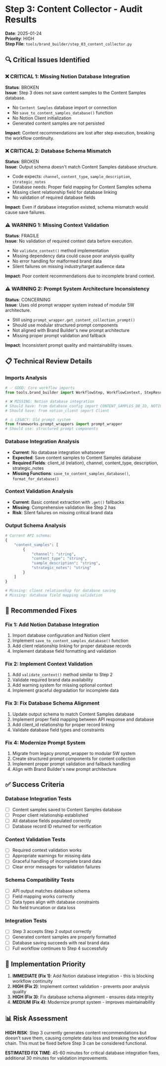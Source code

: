 # Step 3: Content Collector - Audit Results

**Date**: 2025-01-24  
**Priority**: HIGH  
**Step File**: `tools/brand_builder/step_03_content_collector.py`

## 🔍 Critical Issues Identified

### ❌ **CRITICAL 1: Missing Notion Database Integration**
**Status**: BROKEN  
**Issue**: Step 3 does not save content samples to the Content Samples database.
- No `Content Samples` database import or connection
- No `save_to_content_samples_database()` function
- No Notion Client initialization
- Generated content samples are not persisted

**Impact**: Content recommendations are lost after step execution, breaking the workflow continuity.

### ❌ **CRITICAL 2: Database Schema Mismatch**
**Status**: BROKEN  
**Issue**: Output schema doesn't match Content Samples database structure.
- Code expects: `channel`, `content_type`, `sample_description`, `strategic_notes`
- Database needs: Proper field mapping for Content Samples schema
- Missing client relationship field for database linking
- No validation of required database fields

**Impact**: Even if database integration existed, schema mismatch would cause save failures.

### ⚠️ **WARNING 1: Missing Context Validation**
**Status**: FRAGILE  
**Issue**: No validation of required context data before execution.
- No `validate_context()` method implementation
- Missing dependency data could cause poor analysis quality
- No error handling for malformed brand data
- Silent failures on missing industry/target audience data

**Impact**: Poor content recommendations due to incomplete brand context.

### ⚠️ **WARNING 2: Prompt System Architecture Inconsistency**
**Status**: CONCERNING  
**Issue**: Uses old prompt wrapper system instead of modular 5W architecture.
- Still using `prompt_wrapper.get_content_collection_prompt()`
- Should use modular structured prompt components
- Not aligned with Brand Builder's new prompt architecture
- Missing proper prompt validation and fallback

**Impact**: Inconsistent prompt quality and maintainability issues.

## 📋 Technical Review Details

### **Imports Analysis**
```python
# ✅ GOOD: Core workflow imports
from tools.brand_builder import WorkflowStep, WorkflowContext, StepResult

# ❌ MISSING: Notion database integration
# Should have: from database_config import CONTENT_SAMPLES_DB_ID, NOTION_API_KEY
# Should have: from notion_client import Client

# ⚠️ LEGACY: Old prompt system
from frameworks.prompt_wrappers import prompt_wrapper
# Should use: structured prompt components
```

### **Database Integration Analysis**
- **Current**: No database integration whatsoever
- **Expected**: Save content samples to Content Samples database
- **Required Fields**: client_id (relation), channel, content_type, description, strategic_notes
- **Missing Functions**: `save_to_content_samples_database()`, `format_for_database()`

### **Context Validation Analysis**
- **Current**: Basic context extraction with `.get()` fallbacks
- **Missing**: Comprehensive validation like Step 2 has
- **Risk**: Silent failures on missing critical brand data

### **Output Schema Analysis**
```python
# Current API schema:
{
    "content_samples": [
        {
            "channel": "string",
            "content_type": "string", 
            "sample_description": "string",
            "strategic_notes": "string"
        }
    ]
}

# Missing: client relationship for database saving
# Missing: database field mapping validation
```

## 🔧 Recommended Fixes

### **Fix 1: Add Notion Database Integration**
1. Import database configuration and Notion client
2. Implement `save_to_content_samples_database()` function
3. Add client relationship linking for proper database records
4. Implement database field formatting and validation

### **Fix 2: Implement Context Validation**
1. Add `validate_context()` method similar to Step 2
2. Validate required brand data availability
3. Add warning system for missing optional context
4. Implement graceful degradation for incomplete data

### **Fix 3: Fix Database Schema Alignment**
1. Update output schema to match Content Samples database
2. Implement proper field mapping between API response and database
3. Add client_id relationship for proper record linking
4. Validate database field types and constraints

### **Fix 4: Modernize Prompt System**
1. Migrate from legacy prompt_wrapper to modular 5W system
2. Create structured prompt components for content collection
3. Implement proper prompt validation and fallback handling
4. Align with Brand Builder's new prompt architecture

## ✅ Success Criteria

### **Database Integration Tests**
- [ ] Content samples saved to Content Samples database
- [ ] Proper client relationship established
- [ ] All database fields populated correctly
- [ ] Database record ID returned for verification

### **Context Validation Tests**
- [ ] Required context validation works
- [ ] Appropriate warnings for missing data
- [ ] Graceful handling of incomplete brand data
- [ ] Clear error messages for validation failures

### **Schema Compatibility Tests**
- [ ] API output matches database schema
- [ ] Field mapping works correctly
- [ ] Data types align with database constraints
- [ ] No field truncation or data loss

### **Integration Tests**
- [ ] Step 3 accepts Step 2 output correctly
- [ ] Generated content samples are properly formatted
- [ ] Database saving succeeds with real brand data
- [ ] Full workflow continues to Step 4 successfully

## 🎯 Implementation Priority

1. **IMMEDIATE (Fix 1)**: Add Notion database integration - this is blocking workflow continuity
2. **HIGH (Fix 2)**: Implement context validation - prevents poor analysis quality
3. **HIGH (Fix 3)**: Fix database schema alignment - ensures data integrity
4. **MEDIUM (Fix 4)**: Modernize prompt system - improves maintainability

## 📊 Risk Assessment

**HIGH RISK**: Step 3 currently generates content recommendations but doesn't save them, causing complete data loss and breaking the workflow chain. This must be fixed before Step 3 can be considered functional.

**ESTIMATED FIX TIME**: 45-60 minutes for critical database integration fixes, additional 30 minutes for validation improvements.